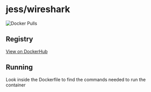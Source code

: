 # jess/wireshark

![Docker Pulls](https://img.shields.io/docker/pulls/jess/wireshark)



## Registry

[View on DockerHub](https://hub.docker.com/r/jess/wireshark)

## Running

Look inside the Dockerfile to find the commands needed to run the container
